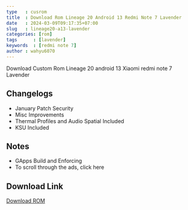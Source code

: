 ```yaml
---
type   : cusrom
title  : Download Rom Lineage 20 Android 13 Redmi Note 7 Lavender
date   : 2024-03-09T09:17:35+07:00
slug   : lineage20-a13-lavender
categories: [rom]
tags      : [lavender]
keywords  : [redmi note 7]
author : wahyu6070
---
```


Download Custom Rom Lineage 20 android 13 Xiaomi redmi note 7 Lavender


## Changelogs
- January Patch Security  
- Misc Improvements 
- Thermal Profiles and Audio Spatial Included  
- KSU Included  


## Notes
- GApps Build and Enforcing
- To scroll through the ads, click here


## Download Link
[Download ROM](https://fir3.net/bNzt)





